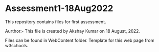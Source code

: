 # Assessment1-18Aug2022
This repository contains files for first assessment.

Aurthor:-
This file is created by Akshay Kumar on 18 August, 2022.

Files can be found in WebContent folder.
Template for this web page from w3schools.

